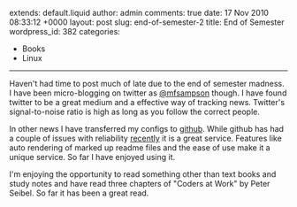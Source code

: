 extends: default.liquid
author: admin
comments: true
date: 17 Nov 2010 08:33:12 +0000
layout: post
slug: end-of-semester-2
title: End of Semester
wordpress_id: 382
categories:
- Books
- Linux
---

Haven't had time to post much of late due to the end of semester madness. I have been micro-blogging on twitter as [@mfsampson](http://twitter.com/#!/mfsampson) though. I have found twitter to be a great medium and a effective way of tracking news. Twitter's signal-to-noise ratio is high as long as you follow the correct people.

In other news I have transferred my configs to [github](https://github.com/mfs). While github has had a couple of issues with reliability [recently](https://github.com/blog/744-today-s-outage) it is a great service. Features like auto rendering of marked up readme files and the ease of use make it a unique service. So far I have enjoyed using it.

I'm enjoying the opportunity to read something other than text books and study notes and have read three chapters of "Coders at Work" by Peter Seibel. So far it has been a great read.
